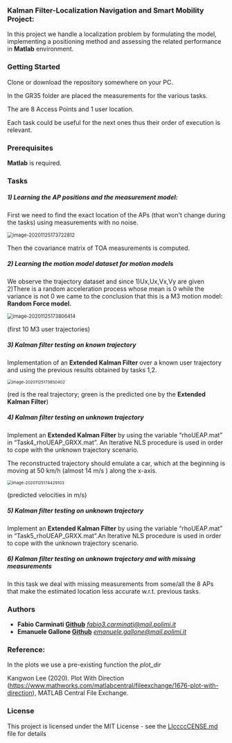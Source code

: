 ### Kalman Filter-Localization Navigation and Smart Mobility Project:

In this project we handle a localization problem by formulating the model, implementing a positioning method and assessing the related performance in **Matlab** environment.

### Getting Started

Clone or download the repository somewhere on your PC.

In the GR35 folder are placed the measurements for the various tasks.

The are 8 Access Points and 1 user location.

Each task could be useful for the next ones thus their order of execution is relevant. 

### Prerequisites

**Matlab** is required.

### Tasks

##### 1) Learning the AP positions and the measurement model:

First we need to find the exact location of the APs (that won't change during the tasks) using measurements with no noise.

<img src="C:\Users\carmi\AppData\Roaming\Typora\typora-user-images\image-20201125173722812.png" alt="image-20201125173722812" style="zoom: 80%;" />

Then the covariance matrix of TOA measurements is computed.

##### 2) Learning the motion model dataset for motion models

 We observe the trajectory dataset and since
1)Ux,Ux,Vx,Vy are given
2)There is a random acceleration process whose mean is 0 while the variance is not 0  we came to the conclusion that this is a M3 motion model: **Random Force model.**

<img src="C:\Users\carmi\AppData\Roaming\Typora\typora-user-images\image-20201125173806414.png" alt="image-20201125173806414" style="zoom:80%;" />

(first 10 M3 user trajectories)

##### 3) Kalman filter testing on known trajectory

Implementation of an **Extended Kalman Filter** over a known user trajectory and using the previous results obtained by tasks 1,2.

<img src="C:\Users\carmi\AppData\Roaming\Typora\typora-user-images\image-20201125173850402.png" alt="image-20201125173850402" style="zoom: 67%;" />

(red is the real trajectory; green is the predicted one by the **Extended Kalman Filter**)

##### 4) Kalman filter testing on unknown trajectory

Implement an **Extended Kalman Filter** by using the variable “rhoUEAP.mat” in “Task4_rhoUEAP_GRXX.mat”. An Iterative NLS procedure is used in order to cope with the unknown trajectory scenario.

The reconstructed trajectory should emulate a car, which at the beginning is moving at 50 km/h (almost 14 m/s ) along the x-axis.

<img src="C:\Users\carmi\AppData\Roaming\Typora\typora-user-images\image-20201125174429103.png" alt="image-20201125174429103" style="zoom:67%;" />

(predicted velocities in m/s)

##### 5) Kalman filter testing on unknown trajectory

Implement an **Extended Kalman Filter** by using the variable “rhoUEAP.mat” in “Task5_rhoUEAP_GRXX.mat”.An Iterative NLS procedure is used in order to cope with the unknown trajectory scenario.

##### 6) Kalman filter testing on unknown trajectory and with missing measurements

In this task we deal with missing measurements from some/all the 8 APs that make the estimated location less accurate w.r.t. previous tasks.

### Authors

- **Fabio Carminati [Github](https://github.com/fabiocarminati)** *[fabio3.carminati@mail.polimi.it](mailto:fabio3.carminati@mail.polimi.it)*
- **Emanuele Gallone [Github](https://github.com/EmanueleGallone/)** *[emanuele.gallone@mail.polimi.it](mailto:emanuele.gallone@mail.polimi.it)*

### Reference:

In the plots we use a pre-existing function the *plot_dir* 

Kangwon Lee (2020). Plot With Direction (https://www.mathworks.com/matlabcentral/fileexchange/1676-plot-with-direction), MATLAB Central File Exchange.

### License

This project is licensed under the MIT License - see the [LIccccCENSE.md](https://github.com/FabioCarminati/LNSM_Project/blob/master/LICENSE.md) file for details